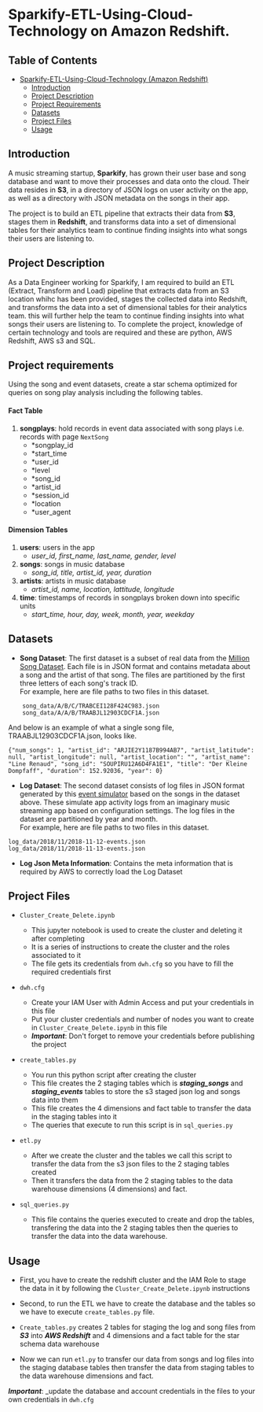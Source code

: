 # Sparkify-ETL-Using-Cloud-Technology on Amazon Redshift.

## Table of Contents

- [Sparkify-ETL-Using-Cloud-Technology (Amazon Redshift)](#sparkify-etl-amazon-redshift)
  - [Introduction](#introduction)
  - [Project Description](#project-description)
  - [Project Requirements](#usage)
  - [Datasets](#tools)
  - [Project Files](#project-files)
  - [Usage](#usage)

## Introduction

A music streaming startup, **Sparkify**, has grown their user base and song database and want to move their processes and data onto the cloud. Their data resides in **S3**, in a directory of JSON logs on user activity on the app, as well as a directory with JSON metadata on the songs in their app.

The project is to build an ETL pipeline that extracts their data from **S3**, stages them in **Redshift**, and transforms data into a set of dimensional tables for their analytics team to continue finding insights into what songs their users are listening to.

## Project Description
As a Data Engineer working for Sparkify, I am required to build an ETL (Extract, Transform and Load) pipeline that extracts data from an S3 location whihc has been provided, stages the collected data into Redshift, and transforms the data into a set of dimensional tables for their analytics team. this will further help the team to continue finding insights into what songs their users are listening to. To complete the project, knowledge of certain technology and tools are required and these are python, AWS Redshift, AWS s3 and SQL. 

## Project requirements

Using the song and event datasets, create a star schema optimized for queries on song play analysis including the following tables.

#### Fact Table
1. **songplays**: hold records in event data associated with song plays i.e. records with page `NextSong`
     * *songplay_id
     * *start_time
     * *user_id
     * *level
     * *song_id
     * *artist_id
     * *session_id
     * *location
     * *user_agent
     
#### Dimension Tables
1. **users**: users in the app
     * *user_id, first_name, last_name, gender, level*
2. **songs**: songs in music database
    * *song_id, title, artist_id, year, duration*
3. **artists**: artists in music database
    * *artist_id, name, location, lattitude, longitude*
4. **time**: timestamps of records in songplays broken down into specific units
    * *start_time, hour, day, week, month, year, weekday*

## Datasets

* **Song Dataset**: The first dataset is a subset of real data from the [Million Song Dataset](http://millionsongdataset.com/). Each file is in JSON format and contains metadata about a song and the artist of that song. The files are partitioned by the first three letters of each song's track ID. <br>For example, here are file paths to two files in this dataset.
  
```
    song_data/A/B/C/TRABCEI128F424C983.json
    song_data/A/A/B/TRAABJL12903CDCF1A.json
```

And below is an example of what a single song file, TRAABJL12903CDCF1A.json, looks like.

```
{"num_songs": 1, "artist_id": "ARJIE2Y1187B994AB7", "artist_latitude": null, "artist_longitude": null, "artist_location": "", "artist_name": "Line Renaud", "song_id": "SOUPIRU12A6D4FA1E1", "title": "Der Kleine Dompfaff", "duration": 152.92036, "year": 0}
```

*  **Log Dataset**: The second dataset consists of log files in JSON format generated by this [event simulator](https://github.com/Interana/eventsim) based on the songs in the dataset above. These simulate app activity logs from an imaginary music streaming app based on configuration settings.
The log files in the dataset are partitioned by year and month. <br>For example, here are file paths to two files in this dataset.

```
log_data/2018/11/2018-11-12-events.json
log_data/2018/11/2018-11-13-events.json
```

*  **Log Json Meta Information**: Contains the meta information that is required by AWS to correctly load the Log Dataset

## Project Files

* `Cluster_Create_Delete.ipynb`
  * This jupyter notebook is used to create the cluster and deleting it after completing
  * It is a series of instructions to create the cluster and the roles associated to it
  * The file gets its credentials from `dwh.cfg` so you have to fill the required credentials first

* `dwh.cfg`
  * Create your IAM User with Admin Access and put your credentials in this file
  * Put your cluster credentials and number of nodes you want to create in `Cluster_Create_Delete.ipynb` in this file
  * **_Important_**: Don't forget to remove your credentials before publishing the project

* `create_tables.py`
  * You run this python script after creating the cluster
  * This file creates the 2 staging tables which is **_staging_songs_** and **_staging_events_** tables to store the s3 staged json log and songs data into them
  * This file creates the 4 dimensions and fact table to transfer the data in the staging tables into it
  * The queries that execute to run this script is in `sql_queries.py`

* `etl.py`
  * After we create the cluster and the tables we call this script to transfer the data from the s3 json files to the 2 staging tables created
  * Then it transfers the data from the 2 staging tables to the data warehouse dimensions (4 dimensions) and fact.

* `sql_queries.py`
  * This file contains the queries executed to create and drop the tables, transfering the data into the 2 staging tables then the queries to transfer the data into the data warehouse.

## Usage

* First, you have to create the redshift cluster and the IAM Role to stage the data in it by following the `Cluster_Create_Delete.ipynb` instructions
  
* Second, to run the ETL we have to create the database and the tables so we have to execute `create_tables.py` file.
* `Create_tables.py` creates 2 tables for staging the log and song files from _**S3**_ into _**AWS Redshift**_ and 4 dimensions and a fact table for the star schema data warehouse

* Now we can run `etl.py` to transfer our data from songs and log files into the staging database tables then transfer the data from staging tables to the data warehouse dimensions and fact.

**_Important_**: _update the database and account credentials in the files to your own credentials in `dwh.cfg`






